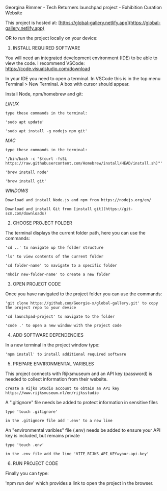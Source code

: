 Georgina Rimmer - Tech Returners launchpad project - Exhibition Curation Website


This project is hosted at: [https://global-gallery.netlify.app](https://global-gallery.netlify.app)


OR to run the project locally on your device:

1. INSTALL REQUIRED SOFTWARE

You will need an integrated development environment (IDE) to be able to view the code. I recommend VSCode: https://code.visualstudio.com/download

In your IDE you need to open a terminal. In VSCode this is in the top menu Terminal > New Terminal. A box with cursor should appear.

Install Node, npm/homebrew and git:

*LINUX*

    type these commands in the terminal:

    'sudo apt update'

    'sudo apt install -g nodejs npm git' 

*MAC*

    type these commands in the terminal:

    '/bin/bash -c "$(curl -fsSL https://raw.githubusercontent.com/Homebrew/install/HEAD/install.sh)"'

    'brew install node'

    'brew install git'

*WINDOWS*

    Download and install Node.js and npm from https://nodejs.org/en/

    Download and install Git from [install git](https://git-scm.com/downloads)

2. CHOOSE PROJECT FOLDER

The terminal displays the current folder path, here you can use the commands: 

    'cd ..' to navigate up the folder structure

    'ls' to view contents of the current folder 

    'cd folder-name' to navigate to a specific folder

    'mkdir new-folder-name' to create a new folder

3. OPEN PROJECT CODE

Once you have navigated to the project folder you can use the commands: 

    'git clone https://github.com/Georgie-x/global-gallery.git' to copy the project repo to your device

    'cd launchpad-project' to navigate to the folder

    'code .' to open a new window with the project code

4. ADD SOFTWARE DEPENDENCIES

In a new terminal in the project window type: 

    'npm install' to install additional required software

5. PREPARE ENVIRONMENTAL VARIBLES

This project connects with Rijksmuseum and an API key (password) is needed to collect information from their website.

    create a Rijks Studio account to obtain an API key https://www.rijksmuseum.nl/en/rijksstudio

A ".gitignore" file needs be added to protect information in sensitive files

    type 'touch .gitignore' 

    in the .gitignore file add '.env' to a new line 

An "environmental varibles" file (.env) needs be added to ensure your API key is included, but remains private

    type 'touch .env'

    in the .env file add the line 'VITE_RIJKS_API_KEY=your-api-key'

6. RUN PROJECT CODE

Finally you can type:

'npm run dev' which provides a link to open the project in the browser.
